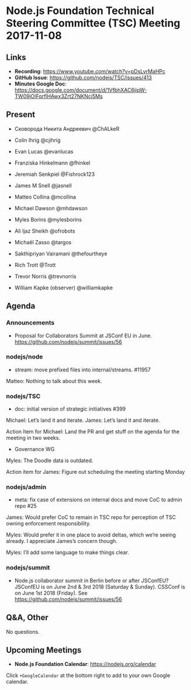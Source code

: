 # Node.js Foundation Technical Steering Committee (TSC) Meeting 2017-11-08

## Links

* **Recording**:  <https://www.youtube.com/watch?v=pDsLyrMaHPc>
* **GitHub Issue**: <https://github.com/nodejs/TSC/issues/413>
* **Minutes Google Doc**: <https://docs.google.com/document/d/1VfbhXAC6jipW-TW09jOlFqrflHAwx3Zrt27NKNcj5Ms>

## Present

* Сковорода Никита Андреевич @ChALkeR
* Colin Ihrig @cjihrig
* Evan Lucas @evanlucas
* Franziska Hinkelmann @fhinkel
* Jeremiah Senkpiel @Fishrock123
* James M Snell @jasnell
* Matteo Collina @mcollina
* Michael Dawson @mhdawson
* Myles Borins @mylesborins
* Ali Ijaz Sheikh @ofrobots
* Michaël Zasso @targos
* Sakthipriyan Vairamani @thefourtheye
* Rich Trott @Trott
* Trevor Norris @trevnorris

* William Kapke (observer)  @williamkapke

## Agenda

### Announcements

* Proposal for Collaborators Summit at JSConf EU in June. <https://github.com/nodejs/summit/issues/56>

### nodejs/node

* stream: move prefixed files into internal/streams. #11957

Matteo: Nothing to talk about this week.

### nodejs/TSC

* doc: initial version of strategic initiatives #399

Michael: Let’s land it and iterate.
James: Let’s land it and iterate.

Action Item for Michael: Land the PR and get stuff on the agenda for the meeting in two weeks.

* Governance WG

Myles: The Doodle data is outdated.

Action item for James: Figure out scheduling the meeting starting Monday

### nodejs/admin

* meta: fix case of extensions on internal docs and move CoC to admin repo #25

James: Would prefer CoC to remain in TSC repo for perception of TSC owning enforcement responsibility.

Myles: Would prefer it in one place to avoid deltas, which we’re seeing already. I appreciate James’s concern though.

Myles: I’ll add some language to make things clear.

### nodejs/summit

* Node.js collaborator summit in Berlin before or after JSConfEU?
JSConfEU is on June 2nd & 3rd 2018 (Saturday & Sunday). CSSConf is on June 1st 2018 (Friday). See <https://github.com/nodejs/summit/issues/56>

## Q&A, Other

No questions.

## Upcoming Meetings

* **Node.js Foundation Calendar**: <https://nodejs.org/calendar>

Click `+GoogleCalendar` at the bottom right to add to your own Google calendar.
